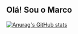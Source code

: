 ## Olá! Sou o Marco

[![Anurag's GitHub stats](https://github-readme-stats.vercel.app/apiMarco163banuraghazra)](https://github.com/anuraghazra/github-readme-stats)
